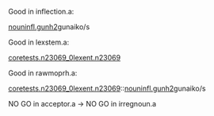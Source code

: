 
Good in inflection.a:

<gunh><u>nouninfl.gunh2</u>gunaiko/s<fem><gen><sg>


Good in lexstem.a:

<u>coretests.n23069_0</u><u>lexent.n23069</u><noun><fem><gunh><irregacc>


Good in rawmoprh.a:

<u>coretests.n23069_0</u><u>lexent.n23069</u><noun><fem><gunh><irregacc>::<gunh><u>nouninfl.gunh2</u>gunaiko/s<fem><gen><sg>



NO GO in acceptor.a
-> NO GO in irregnoun.a
